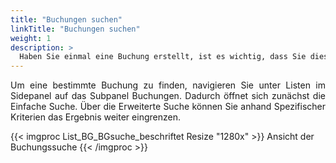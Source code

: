 ```yaml
---
title: "Buchungen suchen"
linkTitle: "Buchungen suchen"
weight: 1
description: >
  Haben Sie einmal eine Buchung erstellt, ist es wichtig, dass Sie diese auch schnell und leicht wiederfinden. Hierfür gibt es im Bereich Listen als erstes die Buchungssuche. Anhand verschiedener Kriterien können Sie getätigte Buchungen filtern und sich anzeigen lassen.
---
```

<p style="text-align: justify"> Um eine bestimmte Buchung zu finden, navigieren Sie unter Listen im Sidepanel auf das Subpanel Buchungen. Dadurch öffnet sich zunächst die Einfache Suche. Über die Erweiterte Suche können Sie anhand Spezifischer Kriterien das Ergebnis weiter eingrenzen. </p>

{{< imgproc List_BG_BGsuche_beschriftet Resize "1280x" >}}
Ansicht der Buchungssuche
{{< /imgproc >}}
